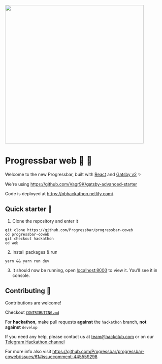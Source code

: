 <img src="https://github.com/Progressbar/presskit/blob/master/logo_v1.5/progressbar_logo_black_transparent_bg.svg" width="450">

# Progressbar web 🥖 🦄

Welcome to the new Progressbar, built with [React](https://reactjs.org/) and [Gatsby v2](https://www.gatsbyjs.org/) ✨

We're using https://github.com/Vagr9K/gatsby-advanced-starter

Code is deployed at https://pbhackathon.netlify.com/

## Quick starter 💉

1. Clone the repository and enter it
```
git clone https://github.com/Progressbar/progressbar-coweb
cd progressbar-coweb
git checkout hackathon
cd web
```
2. Install packages & run
```
yarn && yarn run dev
```
3. It should now be running, open [localhost:8000](http://localhost:8000) to view it. You'll see it in console.

## Contributing 🧚‍

Contributions are welcome!

Checkout [`CONTRIBUTING.md`](CONTRIBUTING.md) 

For __hackathon__, make pull requests __against__ the `hackathon` branch, __not against__ `develop`

If you need any help, please contact us at team@hackclub.com or on our [Telegram Hackathon channel](https://t.me/joinchat/Bv6P6xDBFDYdEEyhjpInxQ)

For more info also visit https://github.com/Progressbar/progressbar-coweb/issues/61#issuecomment-445559298